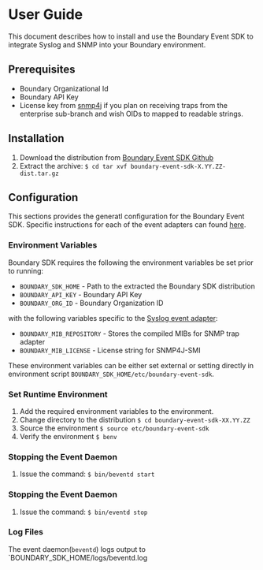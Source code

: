 User Guide
==========

This document describes how to install and use the Boundary Event SDK to integrate
Syslog and SNMP into your Boundary environment.

Prerequisites
-------------
* Boundary Organizational Id
* Boundary API Key
* License key from [snmp4j](http://www.snmp4j.org/) if you plan on receiving traps from the enterprise sub-branch and wish OIDs to mapped to readable strings.

Installation
------------
1. Download the distribution from [Boundary Event SDK Github](https://github.com/boundary/boundary-event-sdk/dist)
2. Extract the archive:
```$ cd tar xvf boundary-event-sdk-X.YY.ZZ-dist.tar.gz```

Configuration
-------------

This sections provides the generatl configuration for the Boundary Event SDK. Specific instructions
for each of the event adapters can found [here](adapters/index.html).

### Environment Variables

Boundary SDK requires the following the environment variables be set prior to running:

* `BOUNDARY_SDK_HOME` - Path to the extracted the Boundary SDK distribution
* `BOUNDARY_API_KEY` - Boundary API Key
* `BOUNDARY_ORG_ID` - Boundary Organization ID

with the following variables specific to the [Syslog event adapter](adapters/syslog.md):

* `BOUNDARY_MIB_REPOSITORY` - Stores the compiled MIBs for SNMP trap adapter
* `BOUNDARY_MIB_LICENSE` - License string for SNMP4J-SMI

These environment variables can be either set external or setting directly in environment script `BOUNDARY_SDK_HOME/etc/boundary-event-sdk`.

### Set Runtime Environment

1. Add the required environment variables to the environment.
2. Change directory to the distribution
```$ cd boundary-event-sdk-XX.YY.ZZ```      
3. Source the environment
```$ source etc/boundary-event-sdk```     
4. Verify the environment
```$ benv```

### Stopping the Event Daemon
1. Issue the command:
```$ bin/beventd start```

### Stopping the Event Daemon
1. Issue the command:
```$ bin/eventd stop```

### Log Files
The event daemon(`beventd`) logs output to `BOUNDARY_SDK_HOME/logs/beventd.log

